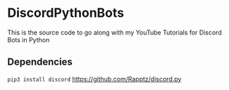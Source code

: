 # DiscordPythonBots
This is the source code to go along with my YouTube Tutorials for Discord Bots in Python

## Dependencies 
`pip3 install discord`
https://github.com/Rapptz/discord.py
